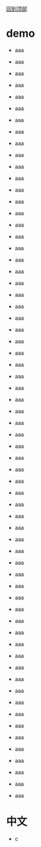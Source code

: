 [回到顶部](#中文)

# demo
* aaa

* aaa
* aaa
* aaa
* aaa
* aaa
* aaa
* aaa
* aaa
* aaa
* aaa
* aaa
* aaa
* aaa
* aaa
* aaa
* aaa
* aaa
* aaa
* aaa
* aaa
* aaa
* aaa
* aaa
* aaa
* aaa
* aaa
* aaa
* aaa
* aaa
* aaa
* aaa
* aaa
* aaa
* aaa
* aaa
* aaa
* aaa
* aaa
* aaa
* aaa
* aaa
* aaa
* aaa
* aaa
* aaa





































* aaa
* aaa
* aaa
* aaa
* aaa
* aaa
* aaa
* aaa
* aaa
* aaa
* aaa
* aaa
* aaa
* aaa
* aaa
* aaa
* aaa
* aaa
* aaa













# 中文
* c
